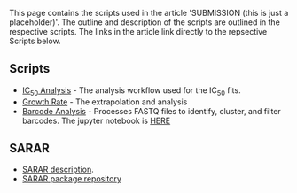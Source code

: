 This page contains the scripts used in the article 'SUBMISSION (this is just a placeholder)'. The outline and description of the scripts are outlined in the respective scripts. The links in the article link directly to the repsective Scripts below. 

## Scripts

- [IC<sub>50</sub> Analysis](https://ferrell-lab.github.io/Temporary-Env_resistance/IC50AnalysisFunction.html) - The analysis workflow used for the IC<sub>50</sub> fits.
- [Growth Rate](https://ferrell-lab.github.io/Temporary-Env_resistance/ChallengeCyclesFunctions.html) - The extrapolation and analysis  
- [Barcode Analysis](https://ferrell-lab.github.io/Temporary-Env_resistance/GenomicBarcodingProccessing.html) - Processes FASTQ files to identify, cluster, and filter barcodes. The jupyter notebook is [HERE](https://github.com/Ferrell-Lab/Temporary-Env_resistance/blob/69a7f6edeab5f817d9ea76d6f9a9adbbf98ca5c6/Analysis_script_whitelist_v3.ipynb)


## SARAR 

- [SARAR description](https://ferrell-lab.github.io/Temporary-Env_resistance/SARAR.html).
- [SARAR package repository]([./SARAR/README.md](https://github.com/Ferrell-Lab/Temporary-Env_resistance/tree/69a7f6edeab5f817d9ea76d6f9a9adbbf98ca5c6/SARAR_package))
